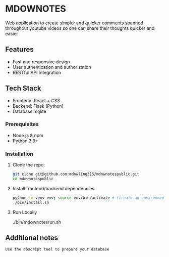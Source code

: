 #  MDOWNOTES

Web application to create simpler and quicker comments spanned throughout youtube videos so one can share their thoughts quicker and easier

## Features

-  Fast and responsive design
-  User authentication and authorization
-  RESTful API integration

## Tech Stack

- Frontend: React + CSS
- Backend: Flask (Python)
- Database: sqlite


### Prerequisites

- Node.js & npm
- Python 3.9+

### Installation

1. Clone the repo:

   ```bash
   git clone git@github.com:mdowling315/mdownotespublic.git
   cd mdownotespublic

2. Install frontend/backend dependencies

    ```bash
    python -m venv env; source env/bin/activate # (create an environment, optional)
    ./bin/install.sh

3. Run Locally

    ./bin/mdownotesrun.sh

## Additional notes

    Use the dbscript tool to prepare your database
